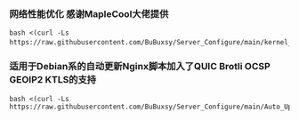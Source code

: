 
### 网络性能优化 感谢MapleCool大佬提供
```
bash <(curl -Ls https://raw.githubusercontent.com/BuBuxsy/Server_Configure/main/kernel_optimization.sh）
```
### 适用于Debian系的自动更新Nginx脚本加入了QUIC Brotli OCSP GEOIP2 KTLS的支持 	
```
bash <(curl -Ls https://raw.githubusercontent.com/BuBuxsy/Server_Configure/main/Auto_Upgrade_Nginx.sh)
```

